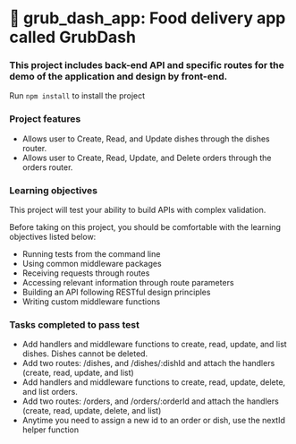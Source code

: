 # :file_folder: grub_dash_app: Food delivery app called GrubDash
### This project includes back-end API and specific routes for the demo of the application and design by front-end.

Run `npm install` to install the project

### Project features
- Allows user to Create, Read, and Update dishes through the dishes router.
- Allows user to Create, Read, Update, and Delete orders through the orders router.

### Learning objectives
This project will test your ability to build APIs with complex validation. 

Before taking on this project, you should be comfortable with the learning objectives listed below:

- Running tests from the command line
- Using common middleware packages
- Receiving requests through routes
- Accessing relevant information through route parameters
- Building an API following RESTful design principles
- Writing custom middleware functions

### Tasks completed to pass test
- Add handlers and middleware functions to create, read, update, and list dishes. Dishes cannot be deleted.
- Add two routes: /dishes, and /dishes/:dishId and attach the handlers (create, read, update, and list)
- Add handlers and middleware functions to create, read, update, delete, and list orders.
- Add two routes: /orders, and /orders/:orderId and attach the handlers (create, read, update, delete, and list) 
- Anytime you need to assign a new id to an order or dish, use the nextId helper function
